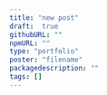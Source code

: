 ```yaml
---
title: "new post"
draft:  true
githubURL: ""
npmURL: ""
type: "portfolio"
poster: "filename"
packagedescription: ""
tags: []
---
```

